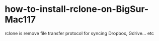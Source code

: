 # how-to-install-rclone-on-BigSur-Mac117
rclone is remove file transfer protocol for syncing Dropbox, Gdrive... etc
